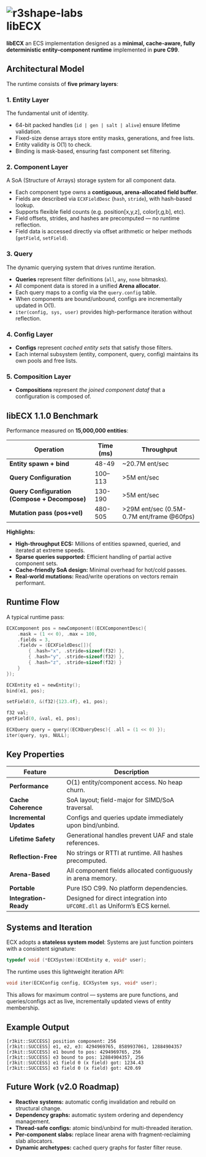 # ![r3shape-labs](https://github.com/user-attachments/assets/ac634f13-e084-4387-aded-4679eb048cac)  <br> libECX

**libECX** an ECS implementation designed as a **minimal, cache-aware, fully deterministic entity–component runtime** implemented in **pure C99**.


## Architectural Model

The runtime consists of **five primary layers**:

### 1. Entity Layer

The fundamental unit of identity.

* 64-bit packed handles (`id | gen | salt | alive`) ensure lifetime validation.
* Fixed-size dense arrays store entity masks, generations, and free lists.
* Entity validity is O(1) to check.
* Binding is mask-based, ensuring fast component set filtering.

### 2. Component Layer

A SoA (Structure of Arrays) storage system for all component data.

* Each component type owns a **contiguous, arena-allocated field buffer**.
* Fields are described via `ECXFieldDesc` (`hash`, `stride`), with hash-based lookup.
* Supports flexible field counts (e.g. position[x,y,z], color[r,g,b], etc).
* Field offsets, strides, and hashes are precomputed — no runtime reflection.
* Field data is accessed directly via offset arithmetic or helper methods (`getField`, `setField`).

### 3. Query

The dynamic querying system that drives runtime iteration.

* **Queries** represent filter definitions (`all`, `any`, `none` bitmasks).
* All component data is stored in a unified **Arena allocator**.
* Each query maps to a config via the `query.config` table.
* When components are bound/unbound, configs are incrementally updated in O(1).
* `iter(config, sys, user)` provides high-performance iteration without reflection.

### 4. Config Layer
* **Configs** represent *cached entity sets* that satisfy those filters.
* Each internal subsystem (entity, component, query, config) maintains its own pools and free lists.

### 5. Composition Layer
* **Compositions** represent *the joined component dataf* that a configuration is composed of.

## libECX 1.1.0 Benchmark

Performance measured on **15,000,000 entities**:

| Operation                                      | Time (ms) | Throughput                |
| ---------------------------------------------- | --------- | ------------------------- |
| **Entity spawn + bind**                        | 48-49     | ~20.7M ent/sec            |
| **Query Configuration**                        | 100–113   | >5M ent/sec               |
| **Query Configuration (Compose + Decompose)**  | 130-190   | >5M ent/sec               |
| **Mutation pass (pos+vel)**                    | 480-505   | >29M ent/sec (0.5M-0.7M ent/frame @60fps) |

**Highlights:**

* **High-throughput ECS:** Millions of entities spawned, queried, and iterated at extreme speeds.
* **Sparse queries supported:** Efficient handling of partial active component sets.
* **Cache-friendly SoA design:** Minimal overhead for hot/cold passes.
* **Real-world mutations:** Read/write operations on vectors remain performant.

## Runtime Flow

A typical runtime pass:

```c
ECXComponent pos = newComponent((ECXComponentDesc){
    .mask = (1 << 0), .max = 100,
    .fields = 3,
    .fieldv = (ECXFieldDesc[]){
        { .hash="x", .stride=sizeof(f32) },
        { .hash="y", .stride=sizeof(f32) },
        { .hash="z", .stride=sizeof(f32) }
    }
});

ECXEntity e1 = newEntity();
bind(e1, pos);

setField(0, &(f32){123.4f}, e1, pos);

f32 val;
getField(0, &val, e1, pos);

ECXQuery query = query((ECXQueryDesc){ .all = (1 << 0) });
iter(query, sys, NULL);
```

## Key Properties

| Feature                 | Description                                                                |
| ----------------------- | -------------------------------------------------------------------------- |
| **Performance**         | O(1) entity/component access. No heap churn.                               |
| **Cache Coherence**     | SoA layout; field-major for SIMD/SoA traversal.                            |
| **Incremental Updates** | Configs and queries update immediately upon bind/unbind.                   |
| **Lifetime Safety**     | Generational handles prevent UAF and stale references.                     |
| **Reflection-Free**     | No strings or RTTI at runtime. All hashes precomputed.                     |
| **Arena-Based**         | All component fields allocated contiguously in arena memory.               |
| **Portable**            | Pure ISO C99. No platform dependencies.                                    |
| **Integration-Ready**   | Designed for direct integration into `UFCORE.dll` as Uniform’s ECS kernel. |

## Systems and Iteration

ECX adopts a **stateless system model**:
Systems are just function pointers with a consistent signature:

```c
typedef void (*ECXSystem)(ECXEntity e, void* user);
```

The runtime uses this lightweight iteration API:

```c
void iter(ECXConfig config, ECXSystem sys, void* user);
```

This allows for maximum control — systems are pure functions,
and queries/configs act as live, incrementally updated views of entity membership.

## Example Output

```
[r3kit::SUCCESS] position component: 256
[r3kit::SUCCESS] e1, e2, e3: 4294969765, 8589937061, 12884904357
[r3kit::SUCCESS] e1 bound to pos: 4294969765, 256
[r3kit::SUCCESS] e3 bound to pos: 12884904357, 256
[r3kit::SUCCESS] e1 field 0 (x field) got: 1234.43
[r3kit::SUCCESS] e3 field 0 (x field) got: 420.69
```

## Future Work (v2.0 Roadmap)

* **Reactive systems:** automatic config invalidation and rebuild on structural change.
* **Dependency graphs:** automatic system ordering and dependency management.
* **Thread-safe configs:** atomic bind/unbind for multi-threaded iteration.
* **Per-component slabs:** replace linear arena with fragment-reclaiming slab allocators.
* **Dynamic archetypes:** cached query graphs for faster filter reuse.
